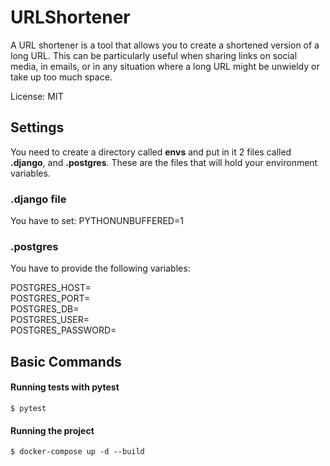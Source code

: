 # URLShortener

A URL shortener is a tool that allows you to create a shortened version of a long URL. This can be particularly useful
when sharing links on social media, in emails, or in any situation where a long URL might be unwieldy or take up too
much space.

License: MIT

## Settings

You need to create a directory called **envs** and put in it 2 files called **.django**, and **.postgres**. These are
the files that will hold your environment variables.

### .django file

You have to set: PYTHONUNBUFFERED=1

### .postgres

You have to provide the following variables:<br>

POSTGRES_HOST=<br>
POSTGRES_PORT=<br>
POSTGRES_DB=<br>
POSTGRES_USER=<br>
POSTGRES_PASSWORD=<br>

## Basic Commands

#### Running tests with pytest

    $ pytest

#### Running the project

    $ docker-compose up -d --build